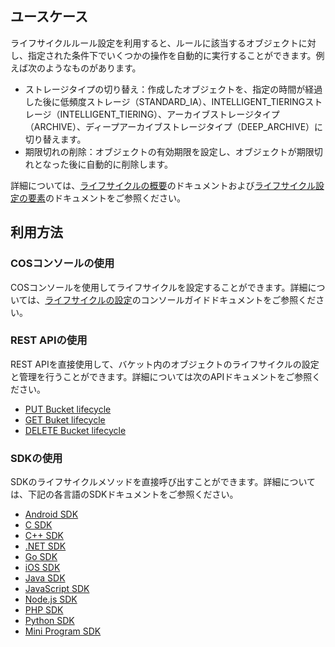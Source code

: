 ## ユースケース

ライフサイクルルール設定を利用すると、ルールに該当するオブジェクトに対し、指定された条件下でいくつかの操作を自動的に実行することができます。例えば次のようなものがあります。

- ストレージタイプの切り替え：作成したオブジェクトを、指定の時間が経過した後に低頻度ストレージ（STANDARD_IA）、INTELLIGENT_TIERINGストレージ（INTELLIGENT_TIERING）、アーカイブストレージタイプ（ARCHIVE）、ディープアーカイブストレージタイプ（DEEP_ARCHIVE）に切り替えます。
- 期限切れの削除：オブジェクトの有効期限を設定し、オブジェクトが期限切れとなった後に自動的に削除します。

詳細については、[ライフサイクルの概要](https://intl.cloud.tencent.com/document/product/436/17028)のドキュメントおよび[ライフサイクル設定の要素](https://intl.cloud.tencent.com/document/product/436/17029)のドキュメントをご参照ください。

## 利用方法

### COSコンソールの使用

COSコンソールを使用してライフサイクルを設定することができます。詳細については、[ライフサイクルの設定](https://intl.cloud.tencent.com/document/product/436/14605)のコンソールガイドドキュメントをご参照ください。

### REST APIの使用

REST APIを直接使用して、バケット内のオブジェクトのライフサイクルの設定と管理を行うことができます。詳細については次のAPIドキュメントをご参照ください。

- [PUT Bucket lifecycle](https://intl.cloud.tencent.com/document/product/436/8280)
- [GET Buket lifecycle](https://intl.cloud.tencent.com/document/product/436/8278)
- [DELETE Bucket lifecycle](https://intl.cloud.tencent.com/document/product/436/8284)

### SDKの使用

SDKのライフサイクルメソッドを直接呼び出すことができます。詳細については、下記の各言語のSDKドキュメントをご参照ください。

- [Android SDK](https://intl.cloud.tencent.com/document/product/436/36197)
- [C SDK](https://intl.cloud.tencent.com/document/product/436/31519#.E7.94.9F.E5.91.BD.E5.91.A8.E6.9C.9F)
- [C++ SDK](https://intl.cloud.tencent.com/document/product/436/12301)
- [.NET SDK](https://intl.cloud.tencent.com/document/product/436/35269)
- [Go SDK](https://intl.cloud.tencent.com/document/product/436/39152)
- [iOS SDK](https://intl.cloud.tencent.com/document/product/436/37855)
- [Java SDK](https://intl.cloud.tencent.com/document/product/436/10199)
- [JavaScript SDK](https://intl.cloud.tencent.com/document/product/436/35806)
- [Node.js SDK](https://intl.cloud.tencent.com/document/product/436/35860)
- [PHP SDK](https://intl.cloud.tencent.com/document/product/436/35002)
- [Python SDK](https://intl.cloud.tencent.com/document/product/436/31547)
- [Mini Program SDK](https://www.tencentcloud.com/document/product/436/35851)
